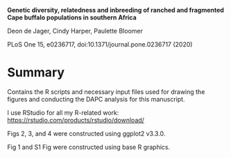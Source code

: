 **Genetic diversity, relatedness and inbreeding of ranched and fragmented Cape buffalo populations in southern Africa**

Deon de Jager, Cindy Harper, Paulette Bloomer

PLoS One 15, e0236717, doi:10.1371/journal.pone.0236717 (2020)

# Summary
Contains the R scripts and necessary input files used for drawing the figures and conducting the DAPC analysis for this manuscript.

I use RStudio for all my R-related work: https://rstudio.com/products/rstudio/download/

Figs 2, 3, and 4 were constructed using ggplot2 v3.3.0.

Fig 1 and S1 Fig were constructed using base R graphics.
